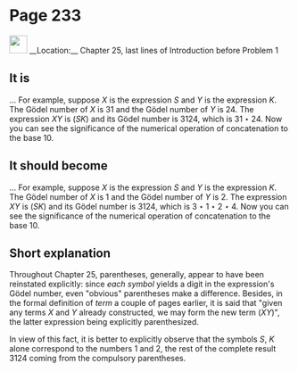# Page 233

<img src="/pictures/correction_yellow.svg" width="32px"/>
__Location:__ Chapter 25, last lines of Introduction before Problem 1

## It is

... For example, suppose $X$ is the expression $S$ and $Y$ is the expression $K$.
The G&ouml;del number of $X$ is $31$ and the G&ouml;del number of $Y$ is $24$.
The expression $XY$ is $(SK)$ and its G&ouml;del number is $3124$, which
is $31 \star 24$. Now you can see the significance of the numerical
operation of concatenation to the base $10$.

## It should become

... For example, suppose $X$ is the expression $S$ and $Y$ is the expression $K$.
The G&ouml;del number of $X$ is $1$ and the G&ouml;del number of $Y$ is $2$.
The expression $XY$ is $(SK)$ and its G&ouml;del number is $3124$, which
is $3 \star 1 \star 2 \star 4$. Now you can see the significance of the numerical
operation of concatenation to the base $10$.

## Short explanation

Throughout Chapter 25, parentheses, generally, appear to have been reinstated explicitly:
since _each symbol_ yields a digit in the expression's G&ouml;del number,
even "obvious" parentheses make a difference. Besides, in the formal definition
of _term_ a couple of pages earlier, it is said that "given any terms $X$ and $Y$ already
constructed, we may form the new term $(XY)$", the latter expression being explicitly parenthesized.

In view of this fact, it is better to explicitly observe that the symbols $S$, $K$ alone correspond to the
numbers $1$ and $2$, the rest of the complete result $3124$ coming from the compulsory
parentheses.
